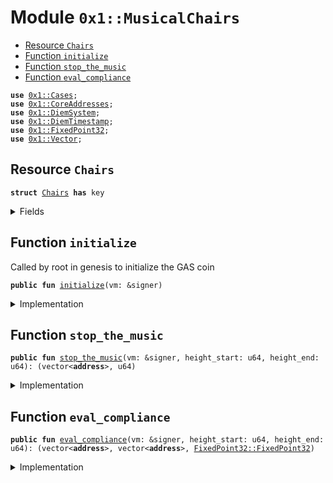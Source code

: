 
<a name="0x1_MusicalChairs"></a>

# Module `0x1::MusicalChairs`



-  [Resource `Chairs`](#0x1_MusicalChairs_Chairs)
-  [Function `initialize`](#0x1_MusicalChairs_initialize)
-  [Function `stop_the_music`](#0x1_MusicalChairs_stop_the_music)
-  [Function `eval_compliance`](#0x1_MusicalChairs_eval_compliance)


<pre><code><b>use</b> <a href="Cases.md#0x1_Cases">0x1::Cases</a>;
<b>use</b> <a href="CoreAddresses.md#0x1_CoreAddresses">0x1::CoreAddresses</a>;
<b>use</b> <a href="DiemSystem.md#0x1_DiemSystem">0x1::DiemSystem</a>;
<b>use</b> <a href="DiemTimestamp.md#0x1_DiemTimestamp">0x1::DiemTimestamp</a>;
<b>use</b> <a href="../../../../../../../DPN/releases/artifacts/current/build/MoveStdlib/docs/FixedPoint32.md#0x1_FixedPoint32">0x1::FixedPoint32</a>;
<b>use</b> <a href="../../../../../../../DPN/releases/artifacts/current/build/MoveStdlib/docs/Vector.md#0x1_Vector">0x1::Vector</a>;
</code></pre>



<a name="0x1_MusicalChairs_Chairs"></a>

## Resource `Chairs`



<pre><code><b>struct</b> <a href="MusicalChairs.md#0x1_MusicalChairs_Chairs">Chairs</a> <b>has</b> key
</code></pre>



<details>
<summary>Fields</summary>


<dl>
<dt>
<code>current_seats: u64</code>
</dt>
<dd>

</dd>
<dt>
<code>history: vector&lt;u64&gt;</code>
</dt>
<dd>

</dd>
</dl>


</details>

<a name="0x1_MusicalChairs_initialize"></a>

## Function `initialize`

Called by root in genesis to initialize the GAS coin


<pre><code><b>public</b> <b>fun</b> <a href="MusicalChairs.md#0x1_MusicalChairs_initialize">initialize</a>(vm: &signer)
</code></pre>



<details>
<summary>Implementation</summary>


<pre><code><b>public</b> <b>fun</b> <a href="MusicalChairs.md#0x1_MusicalChairs_initialize">initialize</a>(
    vm: &signer,
) {
    <a href="CoreAddresses.md#0x1_CoreAddresses_assert_diem_root">CoreAddresses::assert_diem_root</a>(vm);

    <a href="DiemTimestamp.md#0x1_DiemTimestamp_assert_genesis">DiemTimestamp::assert_genesis</a>();
    <b>if</b> (<b>exists</b>&lt;<a href="MusicalChairs.md#0x1_MusicalChairs_Chairs">Chairs</a>&gt;(@VMReserved)) {
        <b>return</b>
    };

    <b>move_to</b>(vm, <a href="MusicalChairs.md#0x1_MusicalChairs_Chairs">Chairs</a> {
        current_seats: 0,
        history: <a href="../../../../../../../DPN/releases/artifacts/current/build/MoveStdlib/docs/Vector.md#0x1_Vector_empty">Vector::empty</a>&lt;u64&gt;(),
    });
}
</code></pre>



</details>

<a name="0x1_MusicalChairs_stop_the_music"></a>

## Function `stop_the_music`



<pre><code><b>public</b> <b>fun</b> <a href="MusicalChairs.md#0x1_MusicalChairs_stop_the_music">stop_the_music</a>(vm: &signer, height_start: u64, height_end: u64): (vector&lt;<b>address</b>&gt;, u64)
</code></pre>



<details>
<summary>Implementation</summary>


<pre><code><b>public</b> <b>fun</b> <a href="MusicalChairs.md#0x1_MusicalChairs_stop_the_music">stop_the_music</a>( // sorry, had <b>to</b>.
  vm: &signer,
  height_start: u64,
  height_end: u64
): (vector&lt;<b>address</b>&gt;, u64) <b>acquires</b> <a href="MusicalChairs.md#0x1_MusicalChairs_Chairs">Chairs</a> {
    <a href="CoreAddresses.md#0x1_CoreAddresses_assert_diem_root">CoreAddresses::assert_diem_root</a>(vm);
    <b>let</b> (compliant, _non, ratio) = <a href="MusicalChairs.md#0x1_MusicalChairs_eval_compliance">eval_compliance</a>(vm, height_start, height_end);

    <b>let</b> chairs = <b>borrow_global_mut</b>&lt;<a href="MusicalChairs.md#0x1_MusicalChairs_Chairs">Chairs</a>&gt;(@VMReserved);
    <b>if</b> (<a href="../../../../../../../DPN/releases/artifacts/current/build/MoveStdlib/docs/FixedPoint32.md#0x1_FixedPoint32_is_zero">FixedPoint32::is_zero</a>(*&ratio)) {
      chairs.current_seats = chairs.current_seats + 1;
    } <b>else</b> <b>if</b> (<a href="../../../../../../../DPN/releases/artifacts/current/build/MoveStdlib/docs/FixedPoint32.md#0x1_FixedPoint32_multiply_u64">FixedPoint32::multiply_u64</a>(100, *&ratio) &gt; 5) {
      // remove chairs
      // reduce the validator set <b>to</b> the size of the compliant set.
      chairs.current_seats = <a href="../../../../../../../DPN/releases/artifacts/current/build/MoveStdlib/docs/Vector.md#0x1_Vector_length">Vector::length</a>(&compliant);
    };
    // otherwise do nothing, the validator set is within a tolerable range.

    (compliant, chairs.current_seats)
}
</code></pre>



</details>

<a name="0x1_MusicalChairs_eval_compliance"></a>

## Function `eval_compliance`



<pre><code><b>public</b> <b>fun</b> <a href="MusicalChairs.md#0x1_MusicalChairs_eval_compliance">eval_compliance</a>(vm: &signer, height_start: u64, height_end: u64): (vector&lt;<b>address</b>&gt;, vector&lt;<b>address</b>&gt;, <a href="../../../../../../../DPN/releases/artifacts/current/build/MoveStdlib/docs/FixedPoint32.md#0x1_FixedPoint32_FixedPoint32">FixedPoint32::FixedPoint32</a>)
</code></pre>



<details>
<summary>Implementation</summary>


<pre><code><b>public</b> <b>fun</b> <a href="MusicalChairs.md#0x1_MusicalChairs_eval_compliance">eval_compliance</a>(
  vm: &signer,
  height_start: u64,
  height_end: u64
) : (vector&lt;<b>address</b>&gt;, vector&lt;<b>address</b>&gt;, <a href="../../../../../../../DPN/releases/artifacts/current/build/MoveStdlib/docs/FixedPoint32.md#0x1_FixedPoint32_FixedPoint32">FixedPoint32::FixedPoint32</a>) {
    <b>let</b> validators = <a href="DiemSystem.md#0x1_DiemSystem_get_val_set_addr">DiemSystem::get_val_set_addr</a>();
    <b>let</b> val_set_len = <a href="../../../../../../../DPN/releases/artifacts/current/build/MoveStdlib/docs/Vector.md#0x1_Vector_length">Vector::length</a>(&validators);

    <b>let</b> compliant_nodes = <a href="../../../../../../../DPN/releases/artifacts/current/build/MoveStdlib/docs/Vector.md#0x1_Vector_empty">Vector::empty</a>&lt;<b>address</b>&gt;();
    <b>let</b> non_compliant_nodes = <a href="../../../../../../../DPN/releases/artifacts/current/build/MoveStdlib/docs/Vector.md#0x1_Vector_empty">Vector::empty</a>&lt;<b>address</b>&gt;();

    <b>let</b> i = 0;
    <b>while</b> (i &lt; val_set_len) {
        <b>let</b> addr = <a href="../../../../../../../DPN/releases/artifacts/current/build/MoveStdlib/docs/Vector.md#0x1_Vector_borrow">Vector::borrow</a>(&validators, i);
        <b>let</b> case = <a href="Cases.md#0x1_Cases_get_case">Cases::get_case</a>(vm, *addr, height_start, height_end);
        <b>if</b> (case == 1) {
            <a href="../../../../../../../DPN/releases/artifacts/current/build/MoveStdlib/docs/Vector.md#0x1_Vector_push_back">Vector::push_back</a>(&<b>mut</b> compliant_nodes, *addr);
        } <b>else</b> {
            <a href="../../../../../../../DPN/releases/artifacts/current/build/MoveStdlib/docs/Vector.md#0x1_Vector_push_back">Vector::push_back</a>(&<b>mut</b> non_compliant_nodes, *addr);
        };
        i = i + 1;
    };

    <b>let</b> good_len = <a href="../../../../../../../DPN/releases/artifacts/current/build/MoveStdlib/docs/Vector.md#0x1_Vector_length">Vector::length</a>(&compliant_nodes) ;
    <b>let</b> bad_len = <a href="../../../../../../../DPN/releases/artifacts/current/build/MoveStdlib/docs/Vector.md#0x1_Vector_length">Vector::length</a>(&non_compliant_nodes);

    // Note: sorry for repetition but necessary for writing tests and debugging.
    <b>let</b> null = <a href="../../../../../../../DPN/releases/artifacts/current/build/MoveStdlib/docs/FixedPoint32.md#0x1_FixedPoint32_create_from_raw_value">FixedPoint32::create_from_raw_value</a>(0);
    <b>if</b> (good_len &gt; val_set_len) { // safety
      <b>return</b> (<a href="../../../../../../../DPN/releases/artifacts/current/build/MoveStdlib/docs/Vector.md#0x1_Vector_empty">Vector::empty</a>(), <a href="../../../../../../../DPN/releases/artifacts/current/build/MoveStdlib/docs/Vector.md#0x1_Vector_empty">Vector::empty</a>(), null)
    };

    <b>if</b> (bad_len &gt; val_set_len) { // safety
      <b>return</b> (<a href="../../../../../../../DPN/releases/artifacts/current/build/MoveStdlib/docs/Vector.md#0x1_Vector_empty">Vector::empty</a>(), <a href="../../../../../../../DPN/releases/artifacts/current/build/MoveStdlib/docs/Vector.md#0x1_Vector_empty">Vector::empty</a>(), null)
    };

    <b>if</b> ((good_len + bad_len) != val_set_len) { // safety
      <b>return</b> (<a href="../../../../../../../DPN/releases/artifacts/current/build/MoveStdlib/docs/Vector.md#0x1_Vector_empty">Vector::empty</a>(), <a href="../../../../../../../DPN/releases/artifacts/current/build/MoveStdlib/docs/Vector.md#0x1_Vector_empty">Vector::empty</a>(), null)
    };


    <b>let</b> ratio = <b>if</b> (bad_len &gt; 0) {
      <a href="../../../../../../../DPN/releases/artifacts/current/build/MoveStdlib/docs/FixedPoint32.md#0x1_FixedPoint32_create_from_rational">FixedPoint32::create_from_rational</a>(bad_len, val_set_len)
    } <b>else</b> {
      null
    };

    (compliant_nodes, non_compliant_nodes, ratio)
}
</code></pre>



</details>
